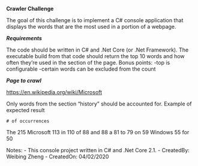 ﻿**Crawler Challenge**

The goal of this challenge is to implement a C# console application that displays the words that are the most used in a portion of a webpage.

***Requirements***

The code should be written in C# and .Net Core (or .Net Framework).
The executable build from that code should return the top 10 words and how often they’re used in the section of the page.
Bonus points:
-top is configurable
-certain words can be excluded from the count

***Page to crawl***

https://en.wikipedia.org/wiki/Microsoft

Only words from the section “history” should be accounted for.
Example of expected result

	# of occurrences
The	215
Microsoft	113
in	110
of	88
and	88
a	81
to	79
on	59
Windows	55
for	50

Notes: 
	- This console project written in C# and .Net Core 2.1. 
	- CreatedBy: Weibing Zheng
	- CreatedOn: 04/02/2020
